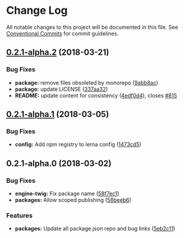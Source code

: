 # Change Log

All notable changes to this project will be documented in this file.
See [Conventional Commits](https://conventionalcommits.org) for commit guidelines.

<a name="0.2.1-alpha.2"></a>
## [0.2.1-alpha.2](https://github.com/pattern-lab/patternlab-node/tree/master/packages/engine-twig/compare/@pattern-lab/engine-twig@0.2.1-alpha.1...@pattern-lab/engine-twig@0.2.1-alpha.2) (2018-03-21)


### Bug Fixes

* **package:** remove files obsoleted by monorepo ([9abb8ac](https://github.com/pattern-lab/patternlab-node/tree/master/packages/engine-twig/commit/9abb8ac))
* **package:** update LICENSE ([337aa32](https://github.com/pattern-lab/patternlab-node/tree/master/packages/engine-twig/commit/337aa32))
* **README:** update content for consistency ([4edf0d4](https://github.com/pattern-lab/patternlab-node/tree/master/packages/engine-twig/commit/4edf0d4)), closes [#815](https://github.com/pattern-lab/patternlab-node/tree/master/packages/engine-twig/issues/815)




<a name="0.2.1-alpha.1"></a>
## [0.2.1-alpha.1](https://github.com/pattern-lab/patternlab-node/tree/master/packages/engine-twig/compare/@pattern-lab/engine-twig@0.2.1-alpha.0...@pattern-lab/engine-twig@0.2.1-alpha.1) (2018-03-05)


### Bug Fixes

* **config:** Add npm registry to lerna config ([1473cd5](https://github.com/pattern-lab/patternlab-node/tree/master/packages/engine-twig/commit/1473cd5))




<a name="0.2.1-alpha.0"></a>
## 0.2.1-alpha.0 (2018-03-02)


### Bug Fixes

* **engine-twig:** Fix package name ([58f7ec1](https://github.com/pattern-lab/patternlab-node/tree/master/packages/engine-twig/commit/58f7ec1))
* **packages:** Allow scoped publishing ([58beeb6](https://github.com/pattern-lab/patternlab-node/tree/master/packages/engine-twig/commit/58beeb6))


### Features

* **packages:** Update all package.json repo and bug links ([5eb2c11](https://github.com/pattern-lab/patternlab-node/tree/master/packages/engine-twig/commit/5eb2c11))
